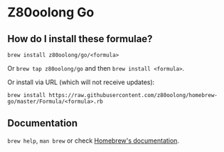 # Z80oolong Go

## How do I install these formulae?
`brew install z80oolong/go/<formula>`

Or `brew tap z80oolong/go` and then `brew install <formula>`.

Or install via URL (which will not receive updates):

```
brew install https://raw.githubusercontent.com/z80oolong/homebrew-go/master/Formula/<formula>.rb
```

## Documentation
`brew help`, `man brew` or check [Homebrew's documentation](https://docs.brew.sh).
